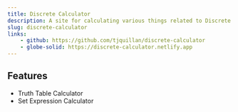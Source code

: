 ```yaml
---
title: Discrete Calculator
description: A site for calculating various things related to Discrete Mathematics
slug: discrete-calculator
links:
    - github: https://github.com/tjquillan/discrete-calculator
    - globe-solid: https://discrete-calculator.netlify.app
---
```


## Features

- Truth Table Calculator
- Set Expression Calculator
